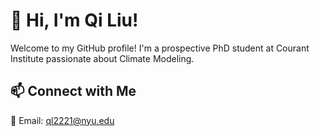 # 👋 Hi, I'm Qi Liu!  

Welcome to my GitHub profile! I'm a prospective PhD student at Courant Institute passionate about Climate Modeling.


## 📫 Connect with Me  
📧 Email: ql2221@nyu.edu 


